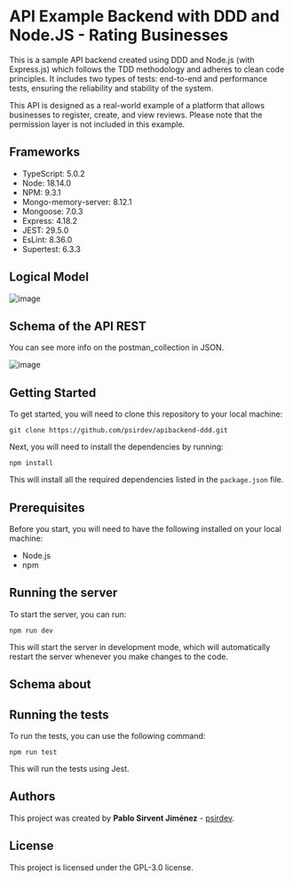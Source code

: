 # API Example Backend with DDD and Node.JS - Rating Businesses

This is a sample API backend created using DDD and Node.js (with Express.js) which follows the TDD methodology and adheres to clean code principles. It includes two types of tests: end-to-end and performance tests, ensuring the reliability and stability of the system.

This API is designed as a real-world example of a platform that allows businesses to register, create, and view reviews. Please note that the permission layer is not included in this example.

## Frameworks

- TypeScript: 5.0.2
- Node: 18.14.0
- NPM: 9.3.1
- Mongo-memory-server: 8.12.1
- Mongoose: 7.0.3
- Express: 4.18.2
- JEST: 29.5.0
- EsLint: 8.36.0
- Supertest: 6.3.3

## Logical Model

![image](https://github.com/psirdev/apibackend-ddd/assets/24595118/bfdb5e3f-6d0e-4aa7-bc7b-77f26badfcd0)

## Schema of the API REST

You can see more info on the postman_collection in JSON.

![image](https://github.com/psirdev/apibackend-ddd/assets/24595118/4d7a5399-51ff-4f1b-8abf-5cbb72bf027c)

## Getting Started

To get started, you will need to clone this repository to your local machine:

`git clone https://github.com/psirdev/apibackend-ddd.git`

Next, you will need to install the dependencies by running:

`npm install`

This will install all the required dependencies listed in the `package.json` file.

## Prerequisites

Before you start, you will need to have the following installed on your local machine:

- Node.js
- npm

## Running the server

To start the server, you can run:

`npm run dev`

This will start the server in development mode, which will automatically restart the server whenever you make changes to the code.

## Schema about 

## Running the tests

To run the tests, you can use the following command:

`npm run test`

This will run the tests using Jest.

## Authors

This project was created by **Pablo Sirvent Jiménez** - [psirdev](https://github.com/psirdev).

## License

This project is licensed under the GPL-3.0 license.
